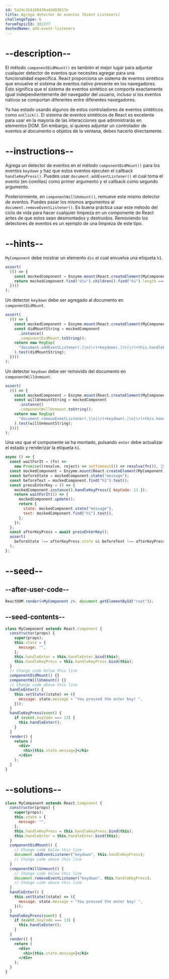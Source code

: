```yaml
---
id: 5a24c314108439a4d403617e
title: Agrega detector de eventos (Event Listeners)
challengeType: 6
forumTopicId: 301377
dashedName: add-event-listeners
---
```


# --description--

El método `componentDidMount()` es también el mejor lugar para adjuntar cualquier detector de eventos que necesites agregar para una funcionalidad específica. React proporciona un sistema de eventos sintético que envuelve el sistema de eventos nativo presente en los navegadores. Esto significa que el sistema de eventos sintético se comporta exactamente igual independientemente del navegador del usuario, incluso si los eventos nativos se comportan diferentes entre diferentes navegadores.

Ya has estado usando algunos de estos controladores de eventos sintéticos como `onClick()`. El sistema de eventos sintéticos de React es excelente para usar en la mayoría de las interacciones que administrarás en elementos DOM. Sin embargo, si quieres adjuntar un controlador de eventos al documento o objetos de la ventana, debes hacerlo directamente.

# --instructions--

Agrega un detector de eventos en el método `componentDidMount()` para los eventos `keydown` y haz que estos eventos ejecuten el callback `handleKeyPress()`. Puedes usar `document.addEventListener()` el cual toma el evento (en comillas) como primer argumento y el callback como segundo argumento.

Posteriormente, en `componentWillUnmount()`, remueve este mismo detector de eventos. Puedes pasar los mismos argumentos al `document.removeEventListener()`. Es buena práctica usar este método del ciclo de vida para hacer cualquier limpieza en un componente de React antes de que estos sean desmontados y destruidos. Removiendo los detectores de eventos es un ejemplo de una limpieza de este tipo.

# --hints--

`MyComponent` debe mostrar un elemento `div` el cual envuelva una etiqueta `h1`.

```js
assert(
  (() => {
    const mockedComponent = Enzyme.mount(React.createElement(MyComponent));
    return mockedComponent.find("div").children().find("h1").length === 1;
  })()
);
```

Un detector `keydown` debe ser agregado al documento en `componentDidMount`.

```js
assert(
  (() => {
    const mockedComponent = Enzyme.mount(React.createElement(MyComponent));
    const didMountString = mockedComponent
      .instance()
      .componentDidMount.toString();
    return new RegExp(
      "document.addEventListener(.|\n|\r)+keydown(.|\n|\r)+this.handleKeyPress"
    ).test(didMountString);
  })()
);
```

Un detector `keydown` debe ser removido del documento en `componentWillUnmount`.

```js
assert(
  (() => {
    const mockedComponent = Enzyme.mount(React.createElement(MyComponent));
    const willUnmountString = mockedComponent
      .instance()
      .componentWillUnmount.toString();
    return new RegExp(
      "document.removeEventListener(.|\n|\r)+keydown(.|\n|\r)+this.handleKeyPress"
    ).test(willUnmountString);
  })()
);
```

Una vez que el componente se ha montado, pulsando `enter` debe actualizar el estado y renderizar la etiqueta `h1`.

```js
async () => {
  const waitForIt = (fn) =>
    new Promise((resolve, reject) => setTimeout(() => resolve(fn()), 250));
  const mockedComponent = Enzyme.mount(React.createElement(MyComponent));
  const beforeState = mockedComponent.state("message");
  const beforeText = mockedComponent.find("h1").text();
  const pressEnterKey = () => {
    mockedComponent.instance().handleKeyPress({ keyCode: 13 });
    return waitForIt(() => {
      mockedComponent.update();
      return {
        state: mockedComponent.state("message"),
        text: mockedComponent.find("h1").text(),
      };
    });
  };
  const afterKeyPress = await pressEnterKey();
  assert(
    beforeState !== afterKeyPress.state && beforeText !== afterKeyPress.text
  );
};
```

# --seed--

## --after-user-code--

```jsx
ReactDOM.render(<MyComponent />, document.getElementById("root"));
```

## --seed-contents--

```jsx
class MyComponent extends React.Component {
  constructor(props) {
    super(props);
    this.state = {
      message: "",
    };
    this.handleEnter = this.handleEnter.bind(this);
    this.handleKeyPress = this.handleKeyPress.bind(this);
  }
  // Change code below this line
  componentDidMount() {}
  componentWillUnmount() {}
  // Change code above this line
  handleEnter() {
    this.setState((state) => ({
      message: state.message + "You pressed the enter key! ",
    }));
  }
  handleKeyPress(event) {
    if (event.keyCode === 13) {
      this.handleEnter();
    }
  }
  render() {
    return (
      <div>
        <h1>{this.state.message}</h1>
      </div>
    );
  }
}
```

# --solutions--

```jsx
class MyComponent extends React.Component {
  constructor(props) {
    super(props);
    this.state = {
      message: "",
    };
    this.handleKeyPress = this.handleKeyPress.bind(this);
    this.handleEnter = this.handleEnter.bind(this);
  }
  componentDidMount() {
    // Change code below this line
    document.addEventListener("keydown", this.handleKeyPress);
    // Change code above this line
  }
  componentWillUnmount() {
    // Change code below this line
    document.removeEventListener("keydown", this.handleKeyPress);
    // Change code above this line
  }
  handleEnter() {
    this.setState((state) => ({
      message: state.message + "You pressed the enter key! ",
    }));
  }
  handleKeyPress(event) {
    if (event.keyCode === 13) {
      this.handleEnter();
    }
  }
  render() {
    return (
      <div>
        <h1>{this.state.message}</h1>
      </div>
    );
  }
}
```
